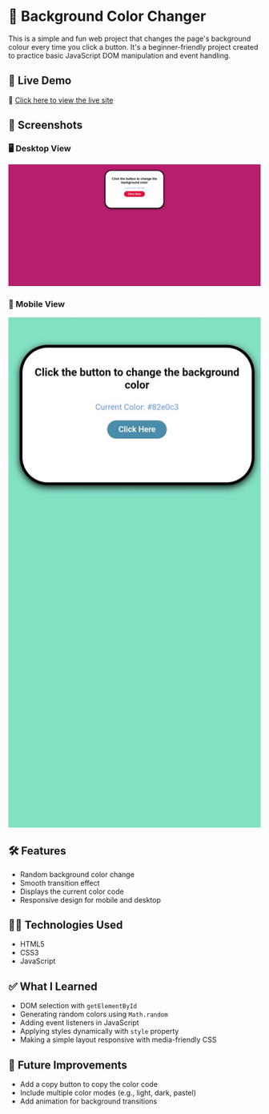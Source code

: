 # 🎨 Background Color Changer

This is a simple and fun web project that changes the page's background colour every time you click a button. It's a beginner-friendly project created to practice basic JavaScript DOM manipulation and event handling.

## 🚀 Live Demo

🔗 [Click here to view the live site](https://suru190.github.io/bg-color-changer/)

## 📸 Screenshots

### 🖥️ Desktop View
![Desktop View](./desktop-view.png)

### 📱 Mobile View
![Mobile View](./mobile-view.jpg)

## 🛠️ Features

- Random background color change
- Smooth transition effect
- Displays the current color code
- Responsive design for mobile and desktop

## 🧑‍💻 Technologies Used

- HTML5
- CSS3
- JavaScript

## ✅ What I Learned

- DOM selection with `getElementById`
- Generating random colors using `Math.random`
- Adding event listeners in JavaScript
- Applying styles dynamically with `style` property
- Making a simple layout responsive with media-friendly CSS

## 🔮 Future Improvements

- Add a copy button to copy the color code
- Include multiple color modes (e.g., light, dark, pastel)
- Add animation for background transitions

